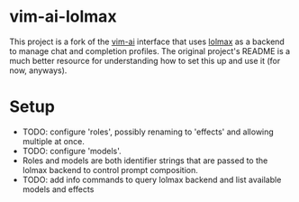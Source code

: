 # vim-ai-lolmax

This project is a fork of the [vim-ai](https://github.com/madox2/vim-ai) interface that uses [lolmax](https://github.com/davehughes/lolmax) as a backend to
manage chat and completion profiles. The original project's README is a much better resource for understanding
how to set this up and use it (for now, anyways).

# Setup
+ TODO: configure 'roles', possibly renaming to 'effects' and allowing multiple at once.
+ TODO: configure 'models'. 
+ Roles and models are both identifier strings that are passed to the lolmax backend to control prompt
  composition. 
+ TODO: add info commands to query lolmax backend and list available models and effects
